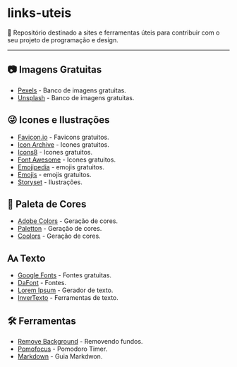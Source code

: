 # links-uteis
🔗 Repositório destinado a sites e ferramentas úteis para contribuir com o seu projeto de programação e design. 
<hr>
<h2>📷 Imagens Gratuitas</h2>
<ul>
  <li><a href="https://www.pexels.com/">Pexels</a> - Banco de imagens gratuitas.</li>
  <li><a href="https://unsplash.com/">Unsplash</a> - Banco de imagens gratuitas.</li>
</ul>

<h2>😜 Icones e Ilustrações</h2>
<ul>
  <li><a href="https://favicon.io/">Favicon.io</a> - Favicons gratuitos.</li>
  <li><a href="https://iconarchive.com/">Icon Archive</a> - Icones gratuitos.</li>
  <li><a href="https://icons8.com.br/">Icons8</a> - Icones gratuitos.</li>
  <li><a href="https://fontawesome.com/icons">Font Awesome</a> - Icones gratuitos.</li>
  <li><a href="https://emojipedia.org/">Emojipedia</a> - emojis gratuitos.</li>
  <li><a href="https://unicode.org/emoji/charts/full-emoji-list.html">Emojis</a> - emojis gratuitos.</li>
  <li><a href="https://storyset.com/">Storyset</a> - Ilustrações.</li>
</ul>

<h2>🎨 Paleta de Cores</h2>
<ul>
  <li><a href="https://color.adobe.com/pt/create/color-wheel/%22">Adobe Colors</a> - Geração de cores.</li>
  <li><a href="https://paletton.com/">Paletton</a> - Geração de cores.</li>
  <li><a href="https://coolors.co/">Coolors</a> - Geração de cores.</li>
</ul>

<h2>🗛 Texto</h2>
<ul>
  <li><a href="https://fonts.google.com/">Google Fonts</a> - Fontes gratuitas.</li>
  <li><a href="https://www.dafont.com/pt/">DaFont</a> - Fontes.</li>
  <li><a href="https://www.lipsum.com/feed/html">Lorem Ipsum</a> - Gerador de texto.</li>
  <li><a href="https://www.invertexto.com/">InverTexto</a> - Ferramentas de texto.</li>
</ul>

<h2>🛠️ Ferramentas</h2>
<ul>
  <li><a href="https://www.remove.bg/pt-br">Remove Background</a> - Removendo fundos.</li>
  <li><a href="https://pomofocus.io/">Pomofocus</a> - Pomodoro Timer.</li>
  <li><a href="https://docs.github.com/pt/get-started/writing-on-github/getting-started-with-writing-and-formatting-on-github/basic-writing-and-formatting-syntax">Markdown</a> - Guia Markdwon.</li>
</ul>
